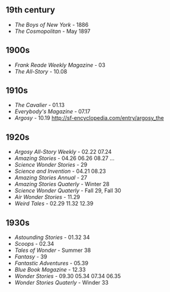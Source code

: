 ## 19th century

- _The Boys of New York_ - 1886
- _The Cosmopolitan_ - May 1897

## 1900s

- _Frank Reade Weekly Magazine_ - 03
- _The All-Story_ - 10.08

## 1910s

- _The Cavalier_ - 01.13
- _Everybody's Magazine_ - 07.17
- _Argosy_ - 10.19 http://sf-encyclopedia.com/entry/argosy_the

## 1920s

- _Argosy All-Story Weekly_ - 02.22 07.24
- _Amazing Stories_ - 04.26 06.26 08.27 ... 
- _Science Wonder Stories_ - 29
- _Science and Invention_ - 04.21 08.23
- _Amazing Stories Annual_ - 27
- _Amazing Stories Quaterly_ - Winter 28
- _Science Wonder Quaterly_ - Fall 29, Fall 30
- _Air Wonder Stories_ - 11.29
- _Weird Tales_ - 02.29 11.32 12.39

## 1930s

- _Astounding Stories_ - 01.32 34
- _Scoops_ - 02.34
- _Tales of Wonder_ - Summer 38
- _Fantasy_ - 39
- _Fantastic Adventures_ - 05.39
- _Blue Book Magazine_ - 12.33
- _Wonder Stories_ - 09.30 05.34 07.34 06.35
- _Wonder Stories Quaterly_ - Winder 33
